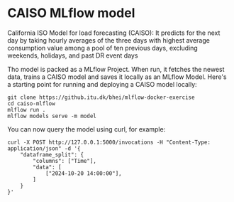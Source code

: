 # CAISO MLflow model

California ISO Model for load forecasting (CAISO): It predicts for the next
day by taking hourly averages of the three days with highest
average consumption value among a pool of ten previous days,
excluding weekends, holidays, and past DR event days

Tho model is packed as a MLflow Project. When run, it fetches the newest data, trains a CAISO model and saves it locally as an MLflow Model. 
Here's a starting point for running and deploying a CAISO model locally:

```
git clone https://github.itu.dk/bhei/mlflow-docker-exercise
cd caiso-mlflow
mlflow run .
mlflow models serve -m model
```

You can now query the model using curl, for example:
```
curl -X POST http://127.0.0.1:5000/invocations -H "Content-Type: application/json" -d '{
    "dataframe_split": {
        "columns": ["Time"],
        "data": [
            ["2024-10-20 14:00:00"],
        ]
    }
}'
```
